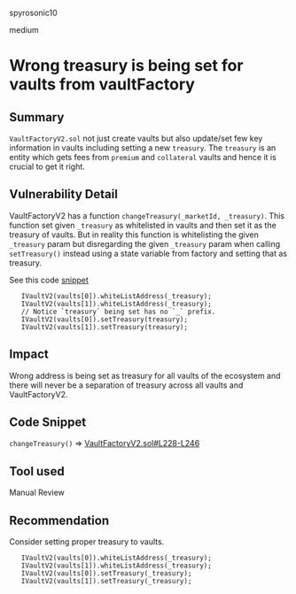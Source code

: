 spyrosonic10

medium

# Wrong treasury is being set for vaults from vaultFactory

## Summary
`VaultFactoryV2.sol` not just create vaults but also update/set few key information in vaults including setting a new `treasury`.
The `treasury` is an entity which gets fees from `premium` and `collateral` vaults and hence it is crucial to get it right.

## Vulnerability Detail
VaultFactoryV2 has a function `changeTreasury(_marketId, _treasury)`. This function set given `_treasury` as whitelisted in vaults and then set it as the treasury of vaults. But in reality this function is whitelisting the given `_treasury` param but disregarding the given `_treasury` param when calling `setTreasury()` instead using a state variable from factory and setting that as treasury.

See this code [snippet](https://github.com/sherlock-audit/2023-03-Y2K/blob/main/Earthquake/src/v2/VaultFactoryV2.sol#L240-L243)
```solidity
   IVaultV2(vaults[0]).whiteListAddress(_treasury);
   IVaultV2(vaults[1]).whiteListAddress(_treasury);
   // Notice `treasury` being set has no `_` prefix.
   IVaultV2(vaults[0]).setTreasury(treasury);
   IVaultV2(vaults[1]).setTreasury(treasury);
```
## Impact
Wrong address is being set as treasury for all vaults of the ecosystem and there will never be a separation of treasury across all vaults and VaultFactoryV2.

## Code Snippet
`changeTreasury()` => [VaultFactoryV2.sol#L228-L246](https://github.com/sherlock-audit/2023-03-Y2K/blob/main/Earthquake/src/v2/VaultFactoryV2.sol#L228-L246)

## Tool used
Manual Review

## Recommendation
Consider setting proper treasury to vaults.
```solidity
   IVaultV2(vaults[0]).whiteListAddress(_treasury);
   IVaultV2(vaults[1]).whiteListAddress(_treasury);
   IVaultV2(vaults[0]).setTreasury(_treasury);
   IVaultV2(vaults[1]).setTreasury(_treasury);
```